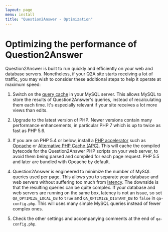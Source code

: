 ```yaml
---
layout: page
menu: install
title: "Question2Answer - Optimization"
---
```


# Optimizing the performance of Question2Answer

Question2Answer is built to run quickly and efficiently on your web and database servers. Nonetheless, if your Q2A site starts receiving a lot of traffic, you may wish to consider these additional steps to help it operate at maximum speed:

1. Switch on the [query cache](http://dev.mysql.com/doc/refman/5.1/en/query-cache.html) in your MySQL server. This allows MySQL to store the results of Question2Answer's queries, instead of recalculating them each time. It's especially relevant if your site receives a lot more views than edits.

2. Upgrade to the latest version of PHP. Newer versions contain many performance enhancements, in particular PHP 7 which is up to twice as fast as PHP 5.6.

3. If you are on PHP 5.4 or below, install a [PHP accelerator](http://en.wikipedia.org/wiki/PHP_accelerator) such as [Opcache](https://pecl.php.net/package/ZendOpcache) or [Alternative PHP Cache (APC)](http://pecl.php.net/package/APC). This will cache the compiled bytecode for the Question2Answer PHP scripts on your web server, to avoid them being parsed and compiled for each page request. PHP 5.5 and later are bundled with Opcache by default.

4. Question2Answer is engineered to minimize the number of MySQL queries used per page. This allows you to separate your database and web servers without suffering too much from [latency](http://en.wikipedia.org/wiki/Latency_(engineering)). The downside is that the resulting queries can be quite complex. If your database and web servers are running on the same box, latency is not an issue, so set `QA_OPTIMIZE_LOCAL_DB` to `true` and `QA_OPTIMIZE_DISTANT_DB` to `false` in `qa-config.php`. This will uses many simple MySQL queries instead of fewer complex ones.

5. Check the other settings and accompanying comments at the end of `qa-config.php`.
